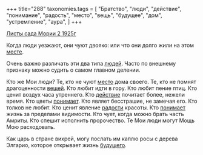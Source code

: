 +++
title="288"
taxonomies.tags = [
 "Братство",
 "люди",
 "действие",
 "понимание",
 "радость",
 "место",
 "вещь",
 "будущее",
 "дом",
 "устремление",
 "аура",
]
+++

[Листы сада Мории 2 1925г](/agni/1925)

Когда люди уезжают, они чуют двояко: или что они долго жили на этом [месте](/tags/устремление).   

Очень важно различать эти два типа [людей](/tags/люди). Часто по внешнему признаку можно судить о самом главном делении.   

Кто же Мои люди? Те, кто не чуют [место](/tags/место) дома своего. Те, кто не помнят драгоценности [вещей](/tags/вещь). Кто любит идти в гору. Кто любит пение птиц. Кто ценит воздух часа утреннего. Кто [действие](/tags/действие) почитает более, нежели время. Кто цветы [понимает](/tags/понимание). Кто являет бесстрашие, не замечая его. Кто толков не любит. Кто ценит явление [радости](/tags/радость) красоты. Кто [понимает](/tags/понимание) жизнь за пределами видимости. Кто чует, когда можно брать часть Амриты. Кто спешит исполнить пророчество. Те Мои люди могут Мощь Мою расходовать.   

Как царь в стране вихрей, могу послать им каплю росы с дерева Элгарио, которое открывает жизнь [будущего](/tags/будущее).   

